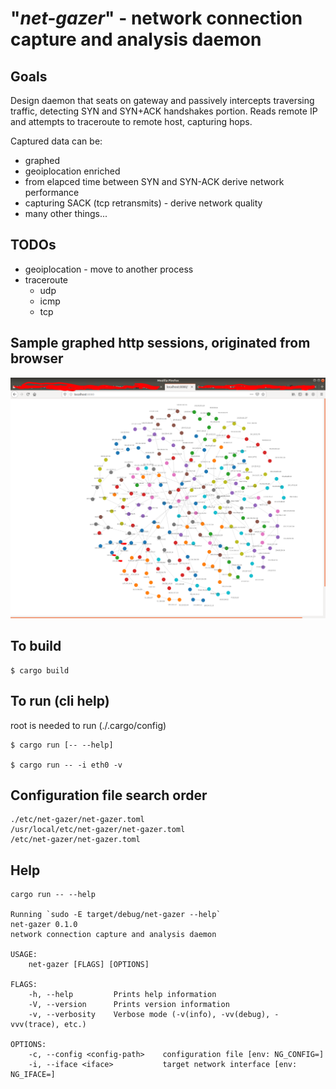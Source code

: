 

# "_net-gazer_" - network connection capture and analysis daemon 

## Goals
Design daemon that seats on gateway and passively intercepts traversing traffic, detecting SYN and SYN+ACK handshakes portion. Reads remote IP and attempts to traceroute to remote host, capturing hops.  

Captured data can be:
+ graphed
+ geoiplocation enriched
+ from elapced time between SYN and SYN-ACK derive network performance
+ capturing SACK (tcp retransmits) - derive network quality
+ many other things...  

## TODOs
+ geoiplocation - move to another process
+ traceroute  
  + udp
  + icmp
  + tcp


## Sample graphed http sessions, originated from browser
![Graphed http sessions originated from my workstation](./docs/graphed-session.png)

## To build
```
$ cargo build 
```

## To run (cli help)
root is needed to run (./.cargo/config)
```
$ cargo run [-- --help]

$ cargo run -- -i eth0 -v

```

## Configuration file search order
```
./etc/net-gazer/net-gazer.toml
/usr/local/etc/net-gazer/net-gazer.toml
/etc/net-gazer/net-gazer.toml
```

## Help
```
cargo run -- --help

Running `sudo -E target/debug/net-gazer --help`
net-gazer 0.1.0
network connection capture and analysis daemon

USAGE:
    net-gazer [FLAGS] [OPTIONS]

FLAGS:
    -h, --help         Prints help information
    -V, --version      Prints version information
    -v, --verbosity    Verbose mode (-v(info), -vv(debug), -vvv(trace), etc.)

OPTIONS:
    -c, --config <config-path>    configuration file [env: NG_CONFIG=]
    -i, --iface <iface>           target network interface [env: NG_IFACE=]
